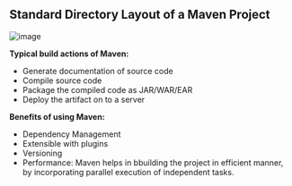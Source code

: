 ## Standard Directory Layout of a Maven Project

![image](https://user-images.githubusercontent.com/59940078/229340053-6ca02130-fbf5-4bb1-90ea-5c27fe69f491.png)

**Typical build actions of Maven:**
- Generate documentation of source code
- Compile source code
- Package the compiled code as JAR/WAR/EAR
- Deploy the artifact on to a server

**Benefits of using Maven:**
- Dependency Management
- Extensible with plugins
- Versioning
- Performance: Maven helps in bbuilding the project in efficient manner, by incorporating parallel execution of independent tasks.
